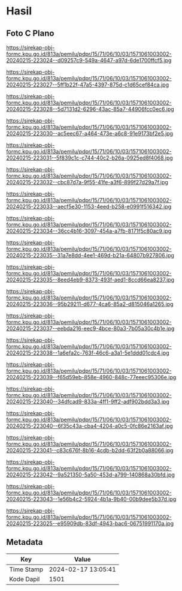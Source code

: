 # Hasil

## Foto C Plano

https://sirekap-obj-formc.kpu.go.id/813a/pemilu/pdpr/15/71/06/10/03/1571061003002-20240215-223024--d09257c9-549a-4647-a97d-6de1700ffcf5.jpg

https://sirekap-obj-formc.kpu.go.id/813a/pemilu/pdpr/15/71/06/10/03/1571061003002-20240215-223027--5ff1b22f-47a5-4397-875d-c1d65cef84ca.jpg

https://sirekap-obj-formc.kpu.go.id/813a/pemilu/pdpr/15/71/06/10/03/1571061003002-20240215-223028--5d7131d2-6296-43ac-85a7-44906fcc0ec6.jpg

https://sirekap-obj-formc.kpu.go.id/813a/pemilu/pdpr/15/71/06/10/03/1571061003002-20240215-223030--ac5eec67-a464-473e-a6c8-91e9173bf2e5.jpg

https://sirekap-obj-formc.kpu.go.id/813a/pemilu/pdpr/15/71/06/10/03/1571061003002-20240215-223031--5f839c1c-c744-40c2-b26a-0925ed8f4068.jpg

https://sirekap-obj-formc.kpu.go.id/813a/pemilu/pdpr/15/71/06/10/03/1571061003002-20240215-223032--cbc87d7a-9f55-41fe-a3f6-899f27d29a7f.jpg

https://sirekap-obj-formc.kpu.go.id/813a/pemilu/pdpr/15/71/06/10/03/1571061003002-20240215-223033--aecf5e30-1153-4eed-b258-e0991f516342.jpg

https://sirekap-obj-formc.kpu.go.id/813a/pemilu/pdpr/15/71/06/10/03/1571061003002-20240215-223034--36cc4b16-3097-454a-a7fb-8171f5c80ac9.jpg

https://sirekap-obj-formc.kpu.go.id/813a/pemilu/pdpr/15/71/06/10/03/1571061003002-20240215-223035--31a7e8dd-4ee1-469d-b21a-64807b927806.jpg

https://sirekap-obj-formc.kpu.go.id/813a/pemilu/pdpr/15/71/06/10/03/1571061003002-20240215-223035--8eed4eb9-8373-493f-aed1-8ccd66ea8237.jpg

https://sirekap-obj-formc.kpu.go.id/813a/pemilu/pdpr/15/71/06/10/03/1571061003002-20240215-223036--95b29211-d677-4ca6-85a2-d815046a1265.jpg

https://sirekap-obj-formc.kpu.go.id/813a/pemilu/pdpr/15/71/06/10/03/1571061003002-20240215-223037--eebda216-eec9-4bce-80a3-7b05a30c4b1e.jpg

https://sirekap-obj-formc.kpu.go.id/813a/pemilu/pdpr/15/71/06/10/03/1571061003002-20240215-223038--1a6efa2c-763f-46c6-a3a1-5e1ddd01cdc4.jpg

https://sirekap-obj-formc.kpu.go.id/813a/pemilu/pdpr/15/71/06/10/03/1571061003002-20240215-223039--f65d59eb-858e-4960-848c-77eeec95306e.jpg

https://sirekap-obj-formc.kpu.go.id/813a/pemilu/pdpr/15/71/06/10/03/1571061003002-20240215-223040--34dfcad9-833a-4ff1-9ff2-adf902bdd3a3.jpg

https://sirekap-obj-formc.kpu.go.id/813a/pemilu/pdpr/15/71/06/10/03/1571061003002-20240215-223040--6f35c43a-cba4-4204-a0c5-0fc86e2163af.jpg

https://sirekap-obj-formc.kpu.go.id/813a/pemilu/pdpr/15/71/06/10/03/1571061003002-20240215-223041--c83c676f-8b16-4cdb-b2dd-63f2b0a88066.jpg

https://sirekap-obj-formc.kpu.go.id/813a/pemilu/pdpr/15/71/06/10/03/1571061003002-20240215-223042--9a521350-5a50-453d-a799-140868a30bfd.jpg

https://sirekap-obj-formc.kpu.go.id/813a/pemilu/pdpr/15/71/06/10/03/1571061003002-20240215-223043--1e56b4c2-5924-4b1a-9b40-00b9dee5b37d.jpg

https://sirekap-obj-formc.kpu.go.id/813a/pemilu/pdpr/15/71/06/10/03/1571061003002-20240215-223025--e95909db-83df-4943-bac6-06751991170a.jpg


## Metadata

| Key        | Value               |
| ---------- | ------------------- |
| Time Stamp | 2024-02-17 13:05:41 |
| Kode Dapil | 1501                |



